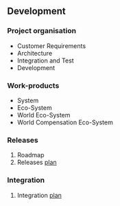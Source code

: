 ## Development

### Project organisation

* Customer Requirements
* Architecture
* Integration and Test
* Development

### Work-products

* System
* Eco-System
* World Eco-System
* World Compensation Eco-System

### Releases

1. Roadmap
1. Releases [plan](releases.md)

### Integration

1. Integration [plan](integration.md)

